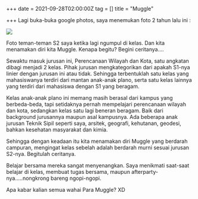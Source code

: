 +++
date = 2021-09-28T02:00:00Z
tag = []
title = "Muggle"

+++
Lagi buka-buka google photos, saya menemukan foto 2 tahun lalu ini :

![](/img/uploads/photo_2021-09-27-21-45-43.jpeg)

Foto teman-teman S2 saya ketika lagi ngumpul di kelas. Dan kita menamakan diri kita Muggle. Kenapa begitu? Begini ceritanya....

Sewaktu masuk jurusan ini, Perencanaan Wilayah dan Kota, satu angkatan dibagi menjadi 2 kelas. Pihak jurusan mengkategorikan dari apakah S1-nya linier dengan jurusan ini atau tidak. Sehingga terbentuklah satu kelas yang mahasiswanya terdiri dari mantan anak-anak plano, serta satu kelas lainnya yang terdiri dari mahasiswa dengan  S1 yang beragam. 

Kelas anak-anak plano ini memang masih berasal dari kampus yang berbeda-beda, tapi setidaknya pernah mempelajari perencanaan wilayah dan kota, sedangkan kelas satu lagi beneran beragam. Baik dari background jurusannya maupun asal kampusnya. Ada beberapa anak jurusan Teknik Sipil seperti saya, arsitek, geografi, kehutanan, geodesi, bahkan kesehatan masyarakat dan kimia. 

Sehingga dengan keadaan itu kita menamakan diri Muggle yang berdarah campuran, mengingat kelas sebelah adalah berdarah murni sesuai jurusan S2-nya.  Begitulah ceritanya. 

Belajar bersama mereka sangat menyenangkan. Saya menikmati saat-saat belajar di kelas, membuat tugas bersama, maupun afterparty-nya.....nongkrong bareng ngopi-ngopi. 

Apa kabar kalian semua wahai Para Muggle? XD